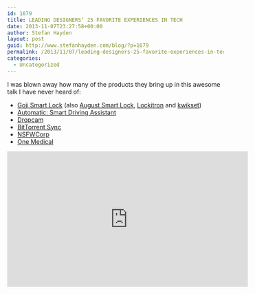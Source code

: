 ```yaml
---
id: 1679
title: LEADING DESIGNERS’ 25 FAVORITE EXPERIENCES IN TECH
date: 2013-11-07T23:27:58+00:00
author: Stefan Hayden
layout: post
guid: http://www.stefanhayden.com/blog/?p=1679
permalink: /2013/11/07/leading-designers-25-favorite-experiences-in-tech/
categories:
  - Uncategorized
---
```

I was blown away how many of the products they bring up in this awesome talk I have never heard of:
<ul>
	<li><a href="http://www.gojiaccess.com/">Goji Smart Lock</a> (also <a href="http://www.august.com/">August Smart Lock</a>, <a href="https://lockitron.com">Lockitron</a> and <a href="http://www.kwikset.com/">kwikset</a>)</li>
	<li><a href="http://www.automatic.com/">Automatic: Smart Driving Assistant</a></li>
	<li><a href="https://www.dropcam.com/">Dropcam</a></li>
	<li><a href="http://www.bittorrent.com/sync">BitTorrent Sync</a></li>
	<li><a href="https://www.nsfwcorp.com/">NSFWCorp</a></li>
	<li><a href="http://www.onemedical.com/">One Medical</a></li>
</ul>
<iframe src="http://new.livestream.com/accounts/74987/events/2497095/videos/34160726/player?width=560&amp;height=315&amp;autoPlay=false&amp;mute=false" height="315" width="560" frameborder="0" scrolling="no"></iframe>